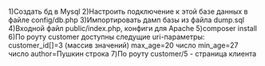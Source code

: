 1)Создать бд в Mysql
2)Настроить подключение к этой базе данных в файле config/db.php
3)Импортировать дамп базы из файла dump.sql
4)Входной файл public/index.php, конфиги для Apache
5)composer install
6)По роуту customer доступны следущие uri-параметры:
    customer_id[]=3 (массив значений)
    max_age=20  число
    min_age=27   число
    author=Пушкин    строка
7)По роуту customer/5   - страница клиента   